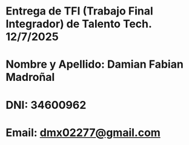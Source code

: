 # Entrega de TFI (Trabajo Final Integrador) de Talento Tech. 12/7/2025

# Nombre y Apellido: Damian Fabian Madroñal
# DNI: 34600962
# Email: dmx02277@gmail.com

<!-- Mensaje del profesor: -->

<!-- Hola Damián,

A la primera ejecución, el programa falla con un error crítico y no permite agregar productos. 

En estas líneas de la función cargar_producto() del módulo crear.py:

        if precio < 0 or stock <= 0:
            print(Fore.RED +"\n[ERROR] El producto/cantidad no deven se menos o igual a 0.")
            return
        
        stock, precio = int(stock), float(precio)
Hay una validación incorrecta porque estás comparando precio y stock, que todavía son un tipo de dato string, con números; utilizando operadores de comparación (if precio < 0 or stock <= 0). 

Eso no es posible, sin antes convertir el string del input a dato numérico, razón por la cual devuelve error crítico en la línea 56. Siempre debemos realizar las conversiones de string a número antes de evaluar condiciones donde haya números implicados. Vos estás haciendo la conversión en la línea 60, es decir, después de la evaluación de condiciones de la línea 56. Por esto el programa no puede agregar el producto, dado que al no pasar la validación no graba en la base de datos ningún valor. Corrigiendo el agregado de la conversión antes de evaluar las condiciones podría operarse con esa funcionalidad de agregar productos.

De todas formas, analizando el código además de la organización en módulos separados del programa, en cada uno de los módulos, usaste funciones para encapsular y modularizar las distintas operaciones ofrecidas en el menú.

La implementación de colorama, sin duda, le aportará mayor legibilidad y una rápida identificación de los mensajes devueltos por la consola.

Aplicas manejo de errores con try-except al hacer las validaciones y conversiones, al procesar los input para actualizar, eliminar, al realizar la consulta sql para mostrar. Genera un reporte al iniciar el programa creando un txt.

Recordemos la importancia de implementar manejo de transacciones para poder aplicar "rollback" ante problemas de lecto-escritura en la base de datos. 

El código, en su conjunto, está bien organizado y cumple con la consigna.
Felicitaciones por el trabajo realizado, Damián.
Saludos,
Matías. -->